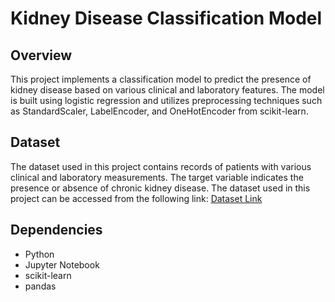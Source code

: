 # Kidney Disease Classification Model

## Overview
This project implements a classification model to predict the presence of kidney disease based on various clinical and laboratory features. The model is built using logistic regression and utilizes preprocessing techniques such as StandardScaler, LabelEncoder, and OneHotEncoder from scikit-learn.

## Dataset
The dataset used in this project contains records of patients with various clinical and laboratory measurements. The target variable indicates the presence or absence of chronic kidney disease.
The dataset used in this project can be accessed from the following link:
[Dataset Link]( https://archive.ics.uci.edu/ml/datasets/Chronic_Kidney_Disease)

## Dependencies
- Python
- Jupyter Notebook
- scikit-learn
- pandas

